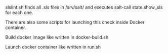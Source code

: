 slslint.sh finds all .sls files in /srv/salt/ and executes salt-call state.show_sls for each one.

There are also some scripts for launching this check inside Docker container.

Build docker image like written in docker-build.sh

Launch docker container like written in run.sh
